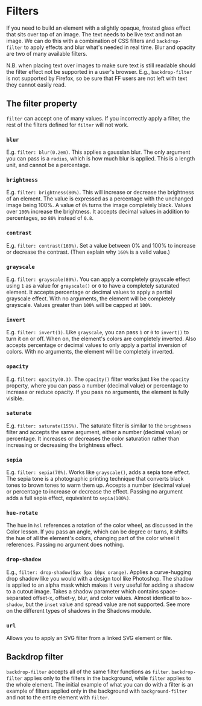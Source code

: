 # Filters

If you need to build an element with a slightly opaque, frosted glass effect that sits over top of an image. The text needs to be live text and not an image. We can do this with a combination of CSS filters and `backdrop-filter` to apply effects and blur what's needed in real time. Blur and opacity are two of many available filters.

N.B. when placing text over images to make sure text is still readable should the filter effect not be supported in a user's browser. E.g., `backdrop-filter` is not supported by Firefox, so be sure that FF users are not left with text they cannot easily read.

## The filter property

`filter` can accept one of many values. If you incorrectly apply a filter, the rest of the filters defined for `filter` will not work.

### `blur`

E.g. `filter: blur(0.2em)`. This applies a gaussian blur. The only argument you can pass is a `radius`, which is how much blur is applied. This is a length unit, and cannot be a percentage.

### `brightness`

E.g. `filter: brightness(80%)`. This will increase or decrease the brightness of an element. The value is expressed as a percentage with the unchanged image being 100%. A value of `0%` turns the image completely black. Values over `100%` increase the brightness. It accepts decimal values in addition to percentages, so `80%` instead of `0.8`.

### `contrast`

E.g. `filter: contrast(160%)`. Set a value between 0% and 100% to increase or decrease the contrast. (Then explain why `160%` is a valid value.)

### `grayscale`

E.g. `filter: grayscale(80%)`. You can apply a completely grayscale effect using `1` as a value for `grayscale()` or `0` to have a completely saturated element. It accepts percentage or decimal values to apply a partial grayscale effect. With no arguments, the element will be completely grayscale. Values greater than `100%` will be capped at `100%`.

### `invert`

E.g. `filter: invert(1)`. Like `grayscale`, you can pass `1` or `0` to `invert()` to turn it on or off. When on, the element's colors are completely inverted. Also accepts percentage or decimal values to only apply a partial inversion of colors. With no arguments, the element will be completely inverted.

### `opacity`

E.g. `filter: opacity(0.3)`. The `opacity()` filter works just like the `opacity` property, where you can pass a number (decimal value) or percentage to increase or reduce opacity. If you pass no arguments, the element is fully visible.

### `saturate`

E.g. `filter: saturate(155%)`. The saturate filter is similar to the `brightness` filter and accepts the same argument, either a number (decimal value) or percentage. It increases or decreases the color saturation rather than increasing or decreasing the brightness effect.

### `sepia`

E.g. `filter: sepia(70%)`. Works like `grayscale()`, adds a sepia tone effect. The sepia tone is a photographic printing technique that converts black tones to brown tones to warm them up. Accepts a number (decimal value) or percentage to increase or decrease the effect. Passing no argument adds a full sepia effect, equivalent to `sepia(100%)`.

### `hue-rotate`

The hue in `hsl` references a rotation of the color wheel, as discussed in the Color lesson. If you pass an angle, which can be degree or turns, it shifts the hue of all the element's colors, changing part of the color wheel it references. Passing no argument does nothing.

### `drop-shadow`

E.g., `filter: drop-shadow(5px 5px 10px orange)`. Applies a curve-hugging drop shadow like you would with a design tool like Photoshop. The shadow is applied to an alpha mask which makes it very useful for adding a shadow to a cutout image. Takes a shadow parameter which contains space-separated offset-x, offset-y, blur, and color values. Almost identical to `box-shadow`, but the `inset` value and spread value are not supported. See more on the different types of shadows in the Shadows module.

### `url`

Allows you to apply an SVG filter from a linked SVG element or file.

## Backdrop filter

`backdrop-filter` accepts all of the same filter functions as `filter`. `backdrop-filter` applies only to the filters in the background, while `filter` applies to the whole element. The initial example of what you can do with a filter is an example of filters applied only in the background with `background-filter` and not to the entire element with `filter`.
